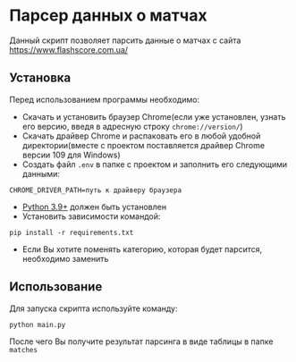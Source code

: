 # Парсер данных о матчах
Данный скрипт позволяет парсить данные о матчах с сайта https://www.flashscore.com.ua/

## Установка

Перед использованием программы необходимо:
- Скачать и установить браузер Chrome(если уже установлен, узнать его версию, введя в адресную строку `chrome://version/`)
- Скачать драйвер Chrome и распаковать его в любой удобной директории(вместе с проектом поставляется драйвер Chrome версии 109 для Windows)
- Создать файл `.env` в папке с проектом и заполнить его следующими данными:
```
CHROME_DRIVER_PATH=путь к драйверу браузера
```
- [Python 3.9+](https://www.python.org/downloads/) должен быть установлен
- Установить зависимости командой:
```commandline
pip install -r requirements.txt
```
- Если Вы хотите поменять категорию, которая будет парсится, необходимо заменить 
## Использование

Для запуска скрипта используйте команду:
```commandline
python main.py
```
После чего Вы получите результат парсинга в виде таблицы в папке `matches`